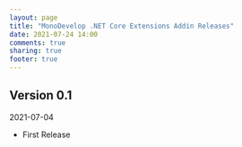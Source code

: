 ```yaml
---
layout: page
title: "MonoDevelop .NET Core Extensions Addin Releases"
date: 2021-07-24 14:00
comments: true
sharing: true
footer: true
---
```


## Version 0.1

2021-07-04

 * First Release
 